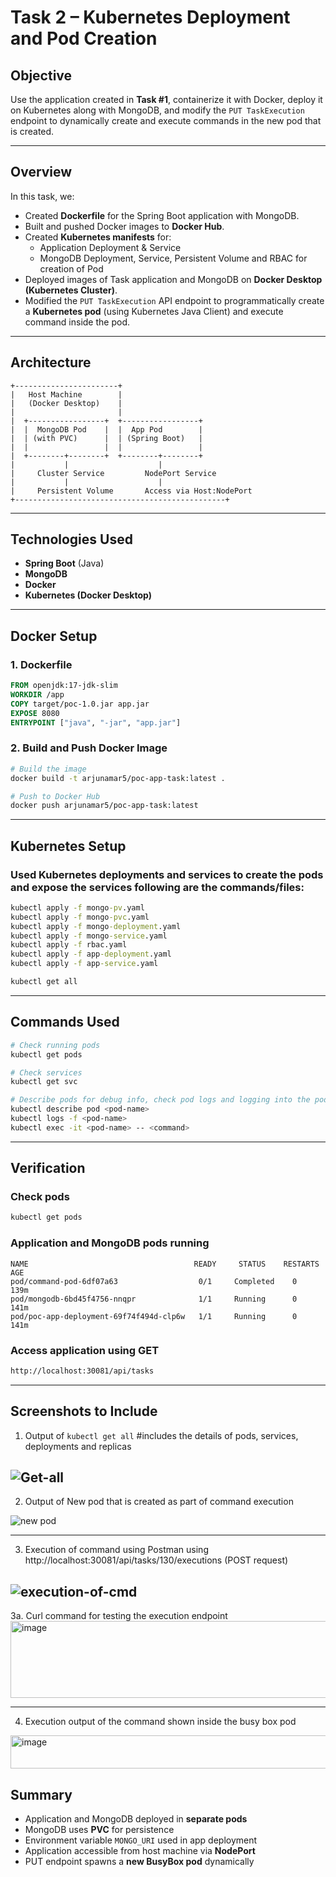 # Task 2 – Kubernetes Deployment and Pod Creation

## Objective
Use the application created in **Task #1**, containerize it with Docker, deploy it on Kubernetes along with MongoDB, and modify the `PUT TaskExecution` endpoint to dynamically create and execute commands in the new pod that is created.

---

## Overview

In this task, we:
- Created **Dockerfile** for the Spring Boot application with MongoDB.
- Built and pushed Docker images to **Docker Hub**.
- Created **Kubernetes manifests** for:
  - Application Deployment & Service
  - MongoDB Deployment, Service, Persistent Volume and RBAC for creation of Pod
- Deployed images of Task application and MongoDB on **Docker Desktop (Kubernetes Cluster)**.
- Modified the `PUT TaskExecution` API endpoint to programmatically create a **Kubernetes pod** (using Kubernetes Java Client) and execute command inside the pod.

---

## Architecture

```
+-----------------------+
|   Host Machine        |
|   (Docker Desktop)    |
|                       |
|  +-----------------+  +-----------------+
|  |  MongoDB Pod    |  |  App Pod        |
|  | (with PVC)      |  | (Spring Boot)   |
|  |                 |  |                 |
|  +--------+--------+  +--------+--------+
|           |                    |
|     Cluster Service         NodePort Service
|           |                    |
|     Persistent Volume       Access via Host:NodePort
+-----------------------------------------------+
```

---

## Technologies Used

- **Spring Boot** (Java)
- **MongoDB**
- **Docker**
- **Kubernetes (Docker Desktop)**


---

## Docker Setup

### 1. Dockerfile 
```dockerfile
FROM openjdk:17-jdk-slim
WORKDIR /app
COPY target/poc-1.0.jar app.jar
EXPOSE 8080
ENTRYPOINT ["java", "-jar", "app.jar"]
```

### 2. Build and Push Docker Image
```bash
# Build the image
docker build -t arjunamar5/poc-app-task:latest .

# Push to Docker Hub
docker push arjunamar5/poc-app-task:latest
```

---

## Kubernetes Setup
### Used Kubernetes deployments and services to create the pods and expose the services following are the commands/files:
```bat
kubectl apply -f mongo-pv.yaml
kubectl apply -f mongo-pvc.yaml
kubectl apply -f mongo-deployment.yaml
kubectl apply -f mongo-service.yaml
kubectl apply -f rbac.yaml
kubectl apply -f app-deployment.yaml
kubectl apply -f app-service.yaml

kubectl get all
```


---

## Commands Used

```bash
# Check running pods
kubectl get pods

# Check services
kubectl get svc

# Describe pods for debug info, check pod logs and logging into the pod
kubectl describe pod <pod-name>
kubectl logs -f <pod-name>
kubectl exec -it <pod-name> -- <command>


```

---

## Verification

### Check pods
```bash
kubectl get pods
```

### Application and MongoDB pods running
```
NAME                                     READY     STATUS    RESTARTS      AGE
pod/command-pod-6df07a63                  0/1     Completed    0          139m
pod/mongodb-6bd45f4756-nnqpr              1/1     Running      0          141m
pod/poc-app-deployment-69f74f494d-clp6w   1/1     Running      0          141m
```

### Access application using GET 
```bash
http://localhost:30081/api/tasks
```
---

## Screenshots to Include

1. Output of `kubectl get all`  #includes the details of pods, services, deployments and replicas

![Get-all](https://github.com/user-attachments/assets/9e44d112-53c4-4800-b016-2964e68136bd)
--- 

2. Output of New pod that is created as part of command execution

![new pod](https://github.com/user-attachments/assets/ea39fca7-9e2a-47d9-8064-01727c99c0a3)


---

3. Execution of command using Postman using http://localhost:30081/api/tasks/130/executions (POST request)

![execution-of-cmd](https://github.com/user-attachments/assets/93ae157d-d8c2-4114-aa3f-c7359b9fc06d)
---
3a. Curl command for testing the execution endpoint
<img width="1121" height="123" alt="image" src="https://github.com/user-attachments/assets/734e4ca5-a6ae-4b00-96a0-e429818fd61c" />

---
4. Execution output of the command shown inside the busy box pod

<img width="611" height="53" alt="image" src="https://github.com/user-attachments/assets/1c42c9bf-920b-42d1-b6e4-f257998d8219" />


## Summary

- Application and MongoDB deployed in **separate pods**
- MongoDB uses **PVC** for persistence
- Environment variable `MONGO_URI` used in app deployment
- Application accessible from host machine via **NodePort**
- PUT endpoint spawns a **new BusyBox pod** dynamically

